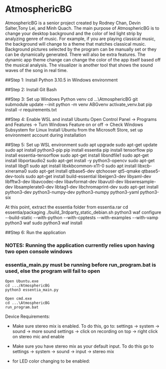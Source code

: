 # AtmosphericBG

AtmosphericBG is a senior project created by Rodney Chan, Devin Salter,Tony Lei, and Minh Quach.
The main purpose of AtmosphericBG is to change your desktop background and the color of led light strip by analyzing genre of music.
For example, if you are playing classical music, the background will change to a theme that matches classical music.
Background pictures selected by the program can be manually set or they can be dynamically generated.
There will also be extra features. The dynamic app theme change can change the color of the app itself based off the musical analysis.
The visualizer is another tool that shows the sound waves of the song in real time.

##Step 1:	Install Python 3.10.5 in Windows environment

##Step 2: Install Git Bash

##Step 3: Set up Windows Python venv
	cd ...\AtmosphericBG
	git submodule update --init
	python -m venv ABGvenv
	activate_venv.bat
	pip install -r requirements.txt


##Step 4: Enable WSL and install Ubuntu
	Open Control Panel -> Programs and Features -> Turn Windows Feature on or off -> Check Windows Subsystem for Linux
	Install Ubuntu from the Microsoft Store, set up environment account during installation

##Step 5: Set up WSL environment
	sudo apt upgrade
	sudo apt-get update
	sudo apt install python3-pip
	pip install essentia
	pip install tensorflow
	pip install essentia-tensorflow
	sudo apt-get install libsndfile1
	sudo apt-get install libportaudio2
	sudo apt-get install -y python3-opencv
	sudo apt-get install libgl1
	sudo apt install libxkbcommon-x11-0
	sudo apt install libxcb-xinerama0
	sudo apt-get install qtbase5-dev qtchooser qt5-qmake qtbase5-dev-tools
	sudo apt-get install build-essential libeigen3-dev libyaml-dev libfftw3-dev libavcodec-dev libavformat-dev libavutil-dev libswresample-dev libsamplerate0-dev libtag1-dev libchromaprint-dev
	sudo apt-get install python3-dev python3-numpy-dev python3-numpy python3-yaml python3-six

At this point, extract the essentia folder from essentia.rar
	cd essentia/packaging
	./build_3rdparty_static_debian.sh
	python3 waf configure --build-static --with-python --with-cpptests --with-examples --with-vamp
	python3 waf
	sudo python3 waf install

##Step 6: Run the application
###	NOTES: Running the application currently relies upon having two open console windows
###		   essentia_main.py must be running before run_program.bat is used, else the program will fail to open

	Open Ubuntu.exe
	cd .../AtmosphericBG
	python3 essentia_main.py

	Open cmd.exe
	cd ...\AtmosphericBG
	run_program.bat

Device Requirements:
- Make sure stereo mix is enabled. To do this, go to:
settings -> system -> sound -> more sound settings -> click on recording on top -> right click on stereo mic and enable

- Make sure you have stereo mix as your default input. To do this go to
settings -> system -> sound -> input -> stereo mix

- for LED color changing to be enabled: 

